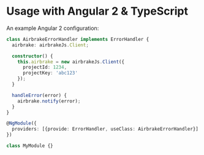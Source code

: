 # Usage with Angular 2 & TypeScript

An example Angular 2 configuration:

```TypeScript
class AirbrakeErrorHandler implements ErrorHandler {
  airbrake: airbrakeJs.Client;

  constructor() {
    this.airbrake = new airbrakeJs.Client({
      projectId: 1234,
      projectKey: 'abc123'
    });
  }

  handleError(error) {
    airbrake.notify(error);
  }
}

@NgModule({
  providers: [{provide: ErrorHandler, useClass: AirbrakeErrorHandler}]
})

class MyModule {}
```
